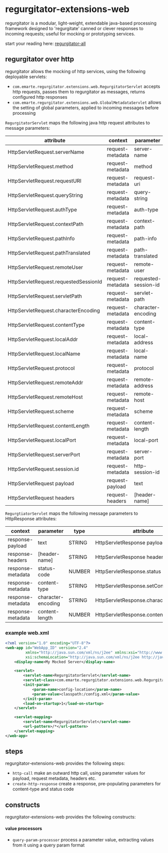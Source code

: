 # regurgitator-extensions-web

regurgitator is a modular, light-weight, extendable java-based processing framework designed to 'regurgitate' canned or clever responses to incoming requests; useful for mocking or prototyping services.

start your reading here: [regurgitator-all](http://github.com/talmeym/regurgitator-all#regurgitator)

## regurgitator over http

regurgitator allows the mocking of http services, using the following deployable servlets:
- ``com.emarte.regurgitator.extensions.web.RegurgitatorServlet`` accepts http requests, passes them to regurgitator as messages, returns configured http responses
- ``com.emarte.regurgitator.extensions.web.GlobalMetadataServlet`` allows the setting of global parameters, applied to incoming messages before processing

``RegurgitatorServlet`` maps the following java http request attributes to message parameters:

|attribute|context|parameter|type|
|---|---|---|---|
|HttpServletRequest.serverName|request-metadata|server-name|STRING|
|HttpServletRequest.method|request-metadata|method|STRING|
|HttpServletRequest.requestURI|request-metadata|request-uri|STRING|
|HttpServletRequest.queryString|request-metadata|query-string|STRING|
|HttpServletRequest.authType|request-metadata|auth-type|STRING|
|HttpServletRequest.contextPath|request-metadata|context-path|STRING|
|HttpServletRequest.pathInfo|request-metadata|path-info|STRING|
|HttpServletRequest.pathTranslated|request-metadata|path-translated|STRING|
|HttpServletRequest.remoteUser|request-metadata|remote-user|STRING|
|HttpServletRequest.requestedSessionId|request-metadata|requested-session-id|STRING|
|HttpServletRequest.servletPath|request-metadata|servlet-path|STRING|
|HttpServletRequest.characterEncoding|request-metadata|character-encoding|STRING|
|HttpServletRequest.contentType|request-metadata|content-type|STRING|
|HttpServletRequest.localAddr|request-metadata|local-address|STRING|
|HttpServletRequest.localName|request-metadata|local-name|STRING|
|HttpServletRequest.protocol|request-metadata|protocol|STRING|
|HttpServletRequest.remoteAddr|request-metadata|remote-address|STRING|
|HttpServletRequest.remoteHost|request-metadata|remote-host|STRING|
|HttpServletRequest.scheme|request-metadata|scheme|STRING|
|HttpServletRequest.contentLength|request-metadata|content-length|NUMBER|
|HttpServletRequest.localPort|request-metadata|local-port|NUMBER|
|HttpServletRequest.serverPort|request-metadata|server-port|NUMBER|
|HttpServletRequest.session.id|request-metadata|http-session-id|STRING|
|HttpServletRequest payload|request-payload|text|STRING|
|HttpServletRequest headers|request-headers|[header-name]|STRING|

``RegurgtiatorServlet`` maps the following message parameters to HttpResponse attributes: 

|context|parameter|type|attribute|
|---|---|---|---|
|response-payload|text|STRING|HttpServletResponse payload|
|response-headers|[header-name]|STRING|HttpServletResponse headers|
|response-metadata|status-code|NUMBER|HttpServletResponse.status|
|response-metadata|content-type|STRING|HttpServletResponse.setContentLength|
|response-metadata|character-encoding|STRING|HttpServletResponse.characterEncoding|
|response-metadata|content-length|NUMBER|HttpServletResponse.contentLength|
        
        
        
        
        
        
        
        
        
        
        
        
        
        
        
        
        
        
        
        
        

### example web.xml

```xml
<?xml version="1.0" encoding="UTF-8"?>
<web-app id="WebApp_ID" version="2.4"
		 xmlns="http://java.sun.com/xml/ns/j2ee" xmlns:xsi="http://www.w3.org/2001/XMLSchema-instance"
		 xsi:schemaLocation="http://java.sun.com/xml/ns/j2ee http://java.sun.com/xml/ns/j2ee/web-app_2_4.xsd">
	<display-name>My Mocked Server</display-name>

	<servlet>
		<servlet-name>RegurgitatorServlet</servlet-name>
		<servlet-class>com.emarte.regurgitator.extensions.web.RegurgitatorServlet</servlet-class>
		<init-param>
			<param-name>config-location</param-name>
			<param-value>classpath:/config.xml</param-value>
		</init-param>
		<load-on-startup>1</load-on-startup>
	</servlet>

	<servlet-mapping>
		<servlet-name>RegurgitatorServlet</servlet-name>
		<url-pattern>/*</url-pattern>
	</servlet-mapping>
</web-app>
```

## steps

regurgitator-extensions-web provides the following steps:
- ``http-call`` make an outward http call, using parameter values for payload, request metadata, headers etc.
- ``create-http-response`` create a response, pre-populating parameters for content-type and status code

## constructs

regurgitator-extensions-web provides the following constructs:
#### value processors
- ``query-param-processor`` process a parameter value, extracting values from it using a query param format


